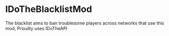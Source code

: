 # IDoTheBlacklistMod
The blacklist aims to ban troublesome players across networks that use this mod, Proudly uses IDoTheAPI
